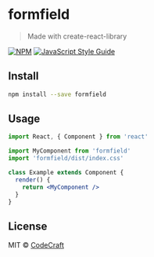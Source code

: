 # formfield

> Made with create-react-library

[![NPM](https://img.shields.io/npm/v/formfield.svg)](https://www.npmjs.com/package/formfield) [![JavaScript Style Guide](https://img.shields.io/badge/code_style-standard-brightgreen.svg)](https://standardjs.com)

## Install

```bash
npm install --save formfield
```

## Usage

```jsx
import React, { Component } from 'react'

import MyComponent from 'formfield'
import 'formfield/dist/index.css'

class Example extends Component {
  render() {
    return <MyComponent />
  }
}
```

## License

MIT © [CodeCraft](https://github.com/CodeCraft)
